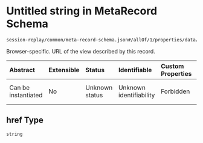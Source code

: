 # Untitled string in MetaRecord Schema

```txt
session-replay/common/meta-record-schema.json#/allOf/1/properties/data/properties/href
```

Browser-specific. URL of the view described by this record.

| Abstract            | Extensible | Status         | Identifiable            | Custom Properties | Additional Properties | Access Restrictions | Defined In                                                                                               |
| :------------------ | :--------- | :------------- | :---------------------- | :---------------- | :-------------------- | :------------------ | :------------------------------------------------------------------------------------------------------- |
| Can be instantiated | No         | Unknown status | Unknown identifiability | Forbidden         | Allowed               | none                | [meta-record-schema.json\*](../out/session-replay/common/meta-record-schema.json "open original schema") |

## href Type

`string`
